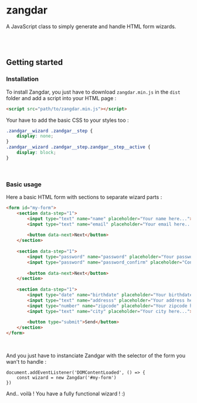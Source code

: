 # zangdar
A JavaScript class to simply generate and handle HTML form wizards.

<br><br>


## Getting started
### Installation
To install Zangdar, you just have to download `zangdar.min.js` in the `dist` folder and add a script into your HTML page :
```HTML
<script src="path/to/zangdar.min.js"></script>
```

Your have to add the basic CSS to your styles too :
```CSS
.zandgar__wizard .zandgar__step {
    display: none;
}
.zandgar__wizard .zandgar__step.zandgar__step__active {
    display: block;
}
```

<br>


### Basic usage

Here a basic HTML form with sections to separate wizard parts :
```HTML
<form id="my-form">
    <section data-step="1">
        <input type="text" name="name" placeholder="Your name here...">
        <input type="text" name="email" placeholder="Your email here...">
        
        <button data-next>Next</button>
    </section>
    
    <section data-step="1">
        <input type="password" name="password" placeholder="Your password here...">
        <input type="password" name="password_confirm" placeholder="Confirm your password here...">
        
        <button data-next>Next</button>
    </section>
    
    <section data-step="1">
        <input type="date" name="birthdate" placeholder="Your birthdate...">
        <input type="text" name="addresss" placeholder="Your address here...">
        <input type="number" name="zipcode" placeholder="Your zipcode here...">
        <input type="text" name="city" placeholder="Your city here...">
        
        <button type="submit">Send</button>
    </section>
</form>
```

<br>

And you just have to instanciate Zandgar with the selector of the form you wan't to handle :
```JS
document.addEventListener('DOMContentLoaded', () => {
    const wizard = new Zangdar('#my-form')
})
```

And.. voilà ! You have a fully functional wizard ! :)
